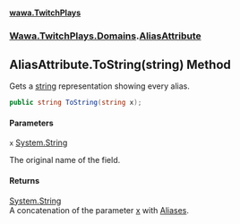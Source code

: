 #### [wawa.TwitchPlays](index.md 'index')
### [Wawa.TwitchPlays.Domains](Wawa.TwitchPlays.Domains.md 'Wawa.TwitchPlays.Domains').[AliasAttribute](AliasAttribute.md 'Wawa.TwitchPlays.Domains.AliasAttribute')

## AliasAttribute.ToString(string) Method

Gets a [string](https://docs.microsoft.com/en-us/dotnet/csharp/language-reference/keywords/string 'https://docs.microsoft.com/en-us/dotnet/csharp/language-reference/keywords/string') representation showing every alias.

```csharp
public string ToString(string x);
```
#### Parameters

<a name='Wawa.TwitchPlays.Domains.AliasAttribute.ToString(string).x'></a>

`x` [System.String](https://docs.microsoft.com/en-us/dotnet/api/System.String 'System.String')

The original name of the field.

#### Returns
[System.String](https://docs.microsoft.com/en-us/dotnet/api/System.String 'System.String')  
A concatenation of the parameter [x](AliasAttribute.ToString(String).md#Wawa.TwitchPlays.Domains.AliasAttribute.ToString(string).x 'Wawa.TwitchPlays.Domains.AliasAttribute.ToString(string).x') with [Aliases](AliasAttribute.Aliases.md 'Wawa.TwitchPlays.Domains.AliasAttribute.Aliases').